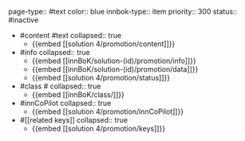page-type:: #text
color:: blue
innbok-type:: item
priority:: 300
status:: #inactive

- #content #text
  collapsed:: true
	- {{embed [[solution 4/promotion/content]]}}
- #info
  collapsed:: true
	- {{embed [[innBoK/solution-(id)/promotion/info]]}}
	- {{embed [[innBoK/solution-(id)/promotion/data]]}}
	- {{embed [[solution 4/promotion/status]]}}
- #class #
  collapsed:: true
	- {{embed [[innBoK/class/]]}}
- #innCoPilot
  collapsed:: true
	- {{embed [[solution 4/promotion/innCoPilot]]}}
- #[[related keys]]
  collapsed:: true
	- {{embed [[solution 4/promotion/keys]]}}


